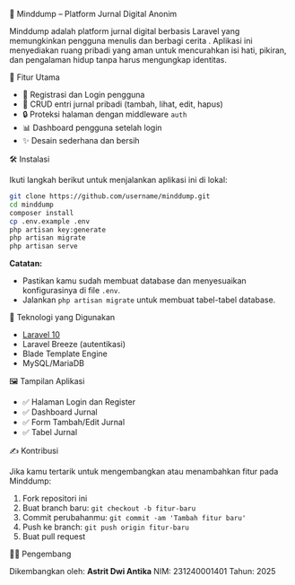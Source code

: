 
🧠 Minddump – Platform Jurnal Digital Anonim

Minddump adalah platform jurnal digital berbasis Laravel yang memungkinkan pengguna menulis dan berbagi cerita . Aplikasi ini menyediakan ruang pribadi yang aman untuk mencurahkan isi hati, pikiran, dan pengalaman hidup tanpa harus mengungkap identitas.

 📌 Fitur Utama

- 🔐 Registrasi dan Login pengguna
- 📓 CRUD entri jurnal pribadi (tambah, lihat, edit, hapus)
- 🔒 Proteksi halaman dengan middleware `auth`
- 📊 Dashboard pengguna setelah login
- ✨ Desain sederhana dan bersih

 🛠️ Instalasi

Ikuti langkah berikut untuk menjalankan aplikasi ini di lokal:

```bash
git clone https://github.com/username/minddump.git
cd minddump
composer install
cp .env.example .env
php artisan key:generate
php artisan migrate
php artisan serve
````

**Catatan:**

* Pastikan kamu sudah membuat database dan menyesuaikan konfigurasinya di file `.env`.
* Jalankan `php artisan migrate` untuk membuat tabel-tabel database.

🚀 Teknologi yang Digunakan

* [Laravel 10](https://laravel.com)
* Laravel Breeze (autentikasi)
* Blade Template Engine
* MySQL/MariaDB


🖼️ Tampilan Aplikasi

* ✅ Halaman Login dan Register
* ✅ Dashboard Jurnal
* ✅ Form Tambah/Edit Jurnal
* ✅ Tabel Jurnal



✍️ Kontribusi

Jika kamu tertarik untuk mengembangkan atau menambahkan fitur pada Minddump:

1. Fork repositori ini
2. Buat branch baru: `git checkout -b fitur-baru`
3. Commit perubahanmu: `git commit -am 'Tambah fitur baru'`
4. Push ke branch: `git push origin fitur-baru`
5. Buat pull request


👩‍💻 Pengembang

Dikembangkan oleh: **Astrit Dwi Antika**
NIM: 231240001401
Tahun: 2025
